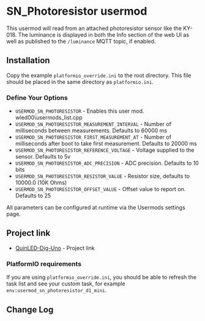 # SN_Photoresistor usermod

This usermod will read from an attached photoresistor sensor like the KY-018.
The luminance is displayed in both the Info section of the web UI as well as published to the `/luminance` MQTT topic, if enabled.

## Installation

Copy the example `platformio_override.ini` to the root directory.  This file should be placed in the same directory as `platformio.ini`.

### Define Your Options

* `USERMOD_SN_PHOTORESISTOR`                      - Enables this user mod. wled00\usermods_list.cpp
* `USERMOD_SN_PHOTORESISTOR_MEASUREMENT_INTERVAL` - Number of milliseconds between measurements. Defaults to 60000 ms
* `USERMOD_SN_PHOTORESISTOR_FIRST_MEASUREMENT_AT` - Number of milliseconds after boot to take first measurement. Defaults to 20000 ms
* `USERMOD_SN_PHOTORESISTOR_REFERENCE_VOLTAGE`    - Voltage supplied to the sensor. Defaults to 5v
* `USERMOD_SN_PHOTORESISTOR_ADC_PRECISION`        - ADC precision. Defaults to 10 bits
* `USERMOD_SN_PHOTORESISTOR_RESISTOR_VALUE`       - Resistor size, defaults to 10000.0 (10K Ohms)
* `USERMOD_SN_PHOTORESISTOR_OFFSET_VALUE`         - Offset value to report on. Defaults to 25

All parameters can be configured at runtime via the Usermods settings page.

## Project link

* [QuinLED-Dig-Uno](https://quinled.info/2018/09/15/quinled-dig-uno/) - Project link

### PlatformIO requirements

If you are using `platformio_override.ini`, you should be able to refresh the task list and see your custom task, for example `env:usermod_sn_photoresistor_d1_mini`.

## Change Log
